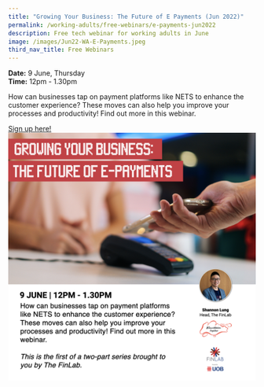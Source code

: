```yaml
---
title: "Growing Your Business: The Future of E Payments (Jun 2022)"
permalink: /working-adults/free-webinars/e-payments-jun2022
description: Free tech webinar for working adults in June
image: /images/Jun22-WA-E-Payments.jpeg
third_nav_title: Free Webinars
---
```


**Date:** 9 June, Thursday
<br> **Time:** 12pm - 1.30pm

How can businesses tap on payment platforms like NETS to enhance the customer experience? These moves can also help you improve your processes and productivity! Find out more in this webinar.  

[Sign up here!](https://go.gov.sg/wa-finlab3-june22)
![Free webinar on e-payments for businesses](/images/Jun22-WA-E-Payments.jpeg)
